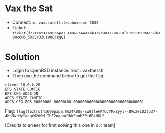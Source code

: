 # Vax the Sat
- Connect: `nc vax.satellitesabove.me 5035`
- Ticket: `ticket{foxtrot41690papa:GImHwxb6WA16b1rVdUKJzE2W2UFlPnWZ1P3NXGS97b39Wc6M5_5m6EY3ZUz88BckgQ}`


# Solution
- Login to OpenBSD instance: root : vaxthesat!
- Then use the command below to get the flag:

```
client 10.0.0.20
EPS STATE CONFIG
EPS CFG ADCS ON
ADCS STATE CONFIG
ADCS CFG_POS 00000000 00000000 00000000000000000000000000000001
```

Flag: ```flag{foxtrot41690papa:GAZ4K0Ud-sw9tle6VTQcYPxZyyl--D9cZwiDZsb37-4KhMwrMyYaegdW2d0M_TbF2ughodJkkEnnMZPj6RxHHLY```

[Credits to ameer for first solving this one in our team]

